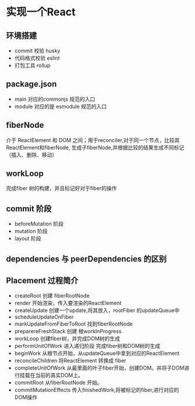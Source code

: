 # 实现一个React
## 环境搭建
- commit 校验 husky
- 代码格式校验 eslint
- 打包工具 rollup
## package.json
- main 对应的commonjs 规范的入口
- module 对应的是 esmodule 规范的入口

## fiberNode
介于 ReactElement 和 DOM 之间；用于reconciler,对于同一个节点，比较其ReactElement和fiberNode,
生成子fiberNode,并根据比较的结果生成不同标记（插入、删除、移动）

## workLoop
完成fiber 树的构建，并且标记好对于fiber的操作

## commit 阶段
- beforeMutation 阶段
- mutation 阶段
- layout 阶段

## dependencies 与 peerDependencies 的区别
## Placement 过程简介
- createRoot
创建 fiberRootNode
- render 开始渲染，传入要渲染的ReactElement
- createUpdate
创建一个update,将其放入，rootFiber 的updateQueue中
- scheduleUpdateOnFiber
- markUpdateFromFiberToRoot
找到fiberRootNode
- preparereFreshStack
创建 根workInProgress
- workLoop
创建fiber树，并完成DOM树的生成
- performUnitOfWork
进入递归阶段 完成fiber树和DOM树的生成
- beginWork
从根节点开始，从updateQueue中拿到对应的ReactElement
- reconcileChildren
将ReactElement 转换成 fiber
- completeUnitOfWork
从最里面的叶子fiber开始，创建DOM。并将子DOM进行挂载在当前的真实DOM上。
- commitRoot
从fiberRootNode 开始。
- commitMutationEffects
传入finishedWork,将被标记的fiber,进行对应的DOM操作